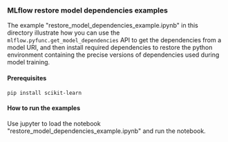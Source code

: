 ### MLflow restore model dependencies examples

The example "restore_model_dependencies_example.ipynb" in this directory illustrate
how you can use the `mlflow.pyfunc.get_model_dependencies` API to get the dependencies from a model URI,
and then install required dependencies to restore the python environment containing the
precise versions of dependencies used during model training.


#### Prerequisites

```
pip install scikit-learn
```

#### How to run the examples

Use jupyter to load the notebook "restore_model_dependencies_example.ipynb" and run the notebook.
